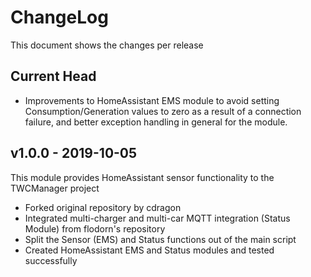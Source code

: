 # ChangeLog

This document shows the changes per release

## Current Head

  * Improvements to HomeAssistant EMS module to avoid setting Consumption/Generation values to zero as a result of a connection failure, and better exception handling in general for the module.

## v1.0.0 - 2019-10-05

This module provides HomeAssistant sensor functionality to the TWCManager project

  * Forked original repository by cdragon
  * Integrated multi-charger and multi-car MQTT integration (Status Module) from flodorn's repository
  * Split the Sensor (EMS) and Status functions out of the main script
  * Created HomeAssistant EMS and Status modules and tested successfully
